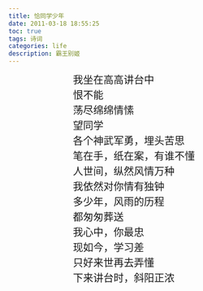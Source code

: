 ```yaml
---
title: 恰同学少年
date: 2011-03-18 18:55:25
toc: true
tags: 诗词
categories: life
description: 霸王别姬
---
```

<script>
(function(){
    var bp = document.createElement('script');
    var curProtocol = window.location.protocol.split(':')[0];
    if (curProtocol === 'https') {
        bp.src = 'https://zz.bdstatic.com/linksubmit/push.js';        
    }
    else {
        bp.src = 'http://push.zhanzhang.baidu.com/push.js';
    }
    var s = document.getElementsByTagName("script")[0];
    s.parentNode.insertBefore(bp, s);
})();
</script>

<div style="margin:0 auto;width:250px;font-size:20px;line-height:150%">
我坐在高高讲台中<br>
恨不能<br>
荡尽绵绵情愫<br>
望同学<br>
各个神武军勇，埋头苦思<br>
笔在手，纸在案，有谁不懂<br>
人世间，纵然风情万种<br>
我依然对你情有独钟<br>
多少年，风雨的历程<br>
都匆匆葬送<br>
我心中，你最忠<br>
现如今，学习差<br>
只好来世再去弄懂<br>
下来讲台时，斜阳正浓<br>
</div>
